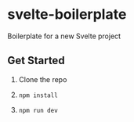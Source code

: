 # svelte-boilerplate

Boilerplate for a new Svelte project

## Get Started

1.  Clone the repo

2.  `npm install`

3.  `npm run dev`
